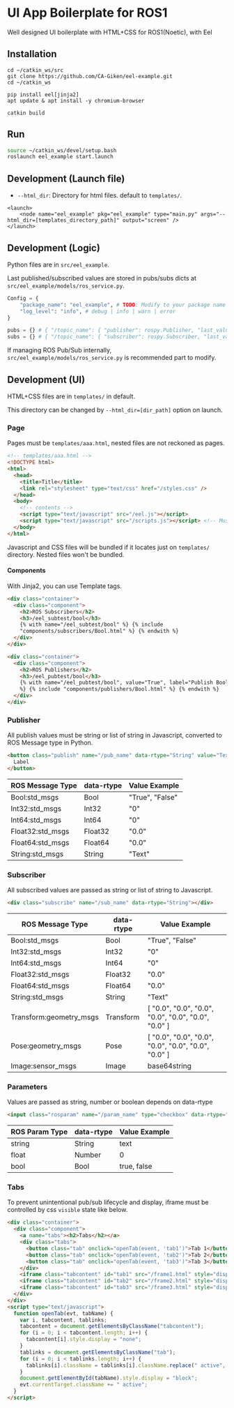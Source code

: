 # UI App Boilerplate for ROS1
Well designed UI boilerplate with HTML+CSS for ROS1(Noetic), with Eel

## Installation

```
cd ~/catkin_ws/src
git clone https://github.com/CA-Giken/eel-example.git
cd ~/catkin_ws

pip install eel[jinja2]
apt update & apt install -y chromium-browser

catkin build
```

## Run

```sh
source ~/catkin_ws/devel/setup.bash
roslaunch eel_example start.launch
```

## Development (Launch file)

- `--html_dir`: Directory for html files. default to `templates/`.

```
<launch>
    <node name="eel_example" pkg="eel_example" type="main.py" args="--html_dir=[templates_directory_path]" output="screen" />
</launch>
```

## Development (Logic)

Python files are in `src/eel_example`.

Last published/subscribed values are stored in pubs/subs dicts at `src/eel_example/models/ros_service.py`.

```python:src/eel_example/models/ros_service.py
Config = {
    "package_name": "eel_example", # TODO: Modify to your package name
    "log_level": "info", # debug | info | warn | error
}
```

```python:src/eel_example/models/ros_service.py
pubs = {} # { "/topic_name": { "publisher": rospy.Publisher, "last_value": value } }
subs = {} # { "/topic_name": { "subscriber": rospy.Subscriber, "last_value": value } }
```

If managing ROS Pub/Sub internally, `src/eel_example/models/ros_service.py` is recommended part to modify.

## Development (UI)

HTML+CSS files are in `templates/` in default.

This directory can be changed by `--html_dir=[dir_path]` option on launch.

### Page

Pages must be `templates/aaa.html`, nested files are not reckoned as pages.

```html
<!-- templates/aaa.html -->
<!DOCTYPE html>
<html>
  <head>
    <title>Title</title>
    <link rel="stylesheet" type="text/css" href="/styles.css" />
  </head>
  <body>
    <!-- contents -->
    <script type="text/javascript" src="/eel.js"></script>
    <script type="text/javascript" src="/scripts.js"></script> <!-- Must be located at the last of the body -->
  </body>
</html>
```

Javascript and CSS files will be bundled if it locates just on `templates/` directory. Nested files won't be bundled.

#### Components

With Jinja2, you can use Template tags.

```html
<div class="container">
  <div class="component">
    <h2>ROS Subscribers</h2>
    <h3>/eel_subtest/bool</h3>
    {% with name="/eel_subtest/bool" %} {% include
    "components/subscribers/Bool.html" %} {% endwith %}
  </div>
</div>

<div class="container">
  <div class="component">
    <h2>ROS Publishers</h2>
    <h3>/eel_pubtest/bool</h3>
    {% with name="/eel_pubtest/bool", value="True", label="Publish Bool"
    %} {% include "components/publishers/Bool.html" %} {% endwith %}
  </div>
</div>
```

### Publisher

All publish values must be string or list of string in Javascript, converted to ROS Message type in Python.

```html
<button class="publish" name="/pub_name" data-rtype="String" value="Text">
  Label
</button>
```

| ROS Message Type | data-rtype | Value Example |
| --- | --- | --- |
| Bool:std_msgs | Bool | "True", "False" |
| Int32:std_msgs | Int32 | "0" |
| Int64:std_msgs | Int64 | "0" |
| Float32:std_msgs | Float32 | "0.0" |
| Float64:std_msgs | Float64 | "0.0" |
| String:std_msgs | String | "Text" |

### Subscriber

All subscribed values are passed as string or list of string to Javascript.

```html
<div class="subscribe" name="/sub_name" data-rtype="String"></div>
```

| ROS Message Type | data-rtype | Value Example |
| --- | --- | --- |
| Bool:std_msgs | Bool | "True", "False" |
| Int32:std_msgs | Int32 | "0" |
| Int64:std_msgs | Int64 | "0" |
| Float32:std_msgs | Float32 | "0.0" |
| Float64:std_msgs | Float64 | "0.0" |
| String:std_msgs | String | "Text" |
| Transform:geometry_msgs | Transform | [ "0.0", "0.0", "0.0", "0.0", "0.0", "0.0", "0.0" ] |
| Pose:geometry_msgs | Pose | [ "0.0", "0.0", "0.0", "0.0", "0.0", "0.0", "0.0" ] |
| Image:sensor_msgs | Image | base64string |

### Parameters

Values are passed as string, number or boolean depends on data-rtype

```html
<input class="rosparam" name="/param_name" type="checkbox" data-rtype="Bool" />
```

| ROS Param Type | data-rtype | Value Example |
| --- | --- | --- |
| string | String | text |
| float | Number | 0 |
| bool | Bool | true, false |

### Tabs

To prevent unintentional pub/sub lifecycle and display, iframe must be controlled by css `visible` state like below.

```html
<div class="container">
  <div class="component">
    <a name="tabs"><h2>Tabs</h2></a>
    <div class="tabs">
      <button class="tab" onclick="openTab(event, 'tab1')">Tab 1</button>
      <button class="tab" onclick="openTab(event, 'tab2')">Tab 2</button>
      <button class="tab" onclick="openTab(event, 'tab3')">Tab 3</button>
    </div>
    <iframe class="tabcontent" id="tab1" src="/frame1.html" style="display: none"></iframe>
    <iframe class="tabcontent" id="tab2" src="/frame2.html" style="display: none"></iframe>
    <iframe class="tabcontent" id="tab3" src="/frame3.html" style="display: none"></iframe>
  </div>
</div>
<script type="text/javascript">
  function openTab(evt, tabName) {
    var i, tabcontent, tablinks;
    tabcontent = document.getElementsByClassName("tabcontent");
    for (i = 0; i < tabcontent.length; i++) {
      tabcontent[i].style.display = "none";
    }
    tablinks = document.getElementsByClassName("tab");
    for (i = 0; i < tablinks.length; i++) {
      tablinks[i].className = tablinks[i].className.replace(" active", "");
    }
    document.getElementById(tabName).style.display = "block";
    evt.currentTarget.className += " active";
  }
</script>
```